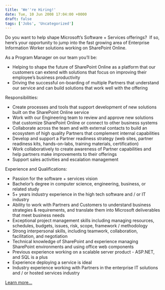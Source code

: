 ```yaml
---
title: 'We''re Hiring!'
date: Tue, 10 Jun 2008 17:04:00 +0000
draft: false
tags: ['Jobs', 'Uncategorized']
---
```


Do you want to help shape Microsoft’s Software + Services offerings?  If so, here’s your opportunity to jump into the fast growing area of Enterprise Information Worker solutions working on SharePoint Online. 

As a Program Manager on our team you’ll be:

*   Helping to shape the future of SharePoint Online as a platform that our customers can extend with solutions that focus on improving their employee’s business productivity
*   Driving the successful on-boarding of multiple Partners that understand our service and can build solutions that work well with the offering

Responsibilities:

*   Create processes and tools that support development of new solutions built on the SharePoint Online service
*   Work with our Engineering team to review and approve new solutions that customize SharePoint Online or connect to other business systems
*   Collaborate across the team and with external contacts to build an ecosystem of high quality Partners that complement internal capabilities
*   Develop and support a Partner readiness strategy (web sites, partner readiness kits, hands-on-labs, training materials, certification)
*   Work collaboratively to create awareness of Partner capabilities and help partners make improvements to their offerings
*   Support sales activities and escalation management

Experience and Qualifications:

*   Passion for the software + services vision
*   Bachelor’s degree in computer science, engineering, business, or related study
*   5+ years industry experience in the high tech software and / or IT industry
*   Ability to work with Partners and Customers to understand business strategies & requirements, and translate them into Microsoft deliverables that meet business needs
*   Exceptional project management skills including managing resources, schedules, budgets, issues, risk, scope, framework / methodology
*   Strong interpersonal skills, including teamwork, collaboration, facilitation, and negotiation
*   Technical knowledge of SharePoint and experience managing SharePoint environments and using office web components
*   Previous experience working on a scalable server product - ASP.NET, and SQL is a plus
*   Experience deploying a service is ideal
*   Industry experience working with Partners in the enterprise IT solutions and / or hosted services industry

[Learn more...](http://members.microsoft.com/careers/search/details.aspx?JobID=1381EEC6-8810-4C99-9D4F-A5974BAA036E)